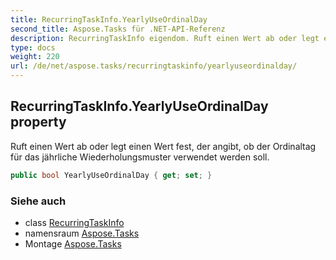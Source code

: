 ```yaml
---
title: RecurringTaskInfo.YearlyUseOrdinalDay
second_title: Aspose.Tasks für .NET-API-Referenz
description: RecurringTaskInfo eigendom. Ruft einen Wert ab oder legt einen Wert fest der angibt ob der Ordinaltag für das jährliche Wiederholungsmuster verwendet werden soll.
type: docs
weight: 220
url: /de/net/aspose.tasks/recurringtaskinfo/yearlyuseordinalday/
---
```

## RecurringTaskInfo.YearlyUseOrdinalDay property

Ruft einen Wert ab oder legt einen Wert fest, der angibt, ob der Ordinaltag für das jährliche Wiederholungsmuster verwendet werden soll.

```csharp
public bool YearlyUseOrdinalDay { get; set; }
```

### Siehe auch

* class [RecurringTaskInfo](../)
* namensraum [Aspose.Tasks](../../recurringtaskinfo/)
* Montage [Aspose.Tasks](../../../)


